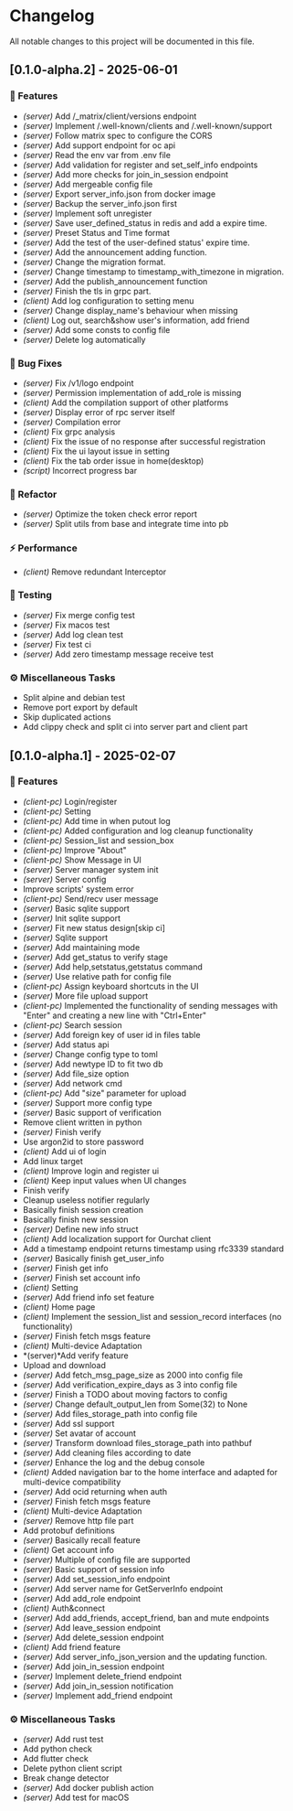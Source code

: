 # Changelog

All notable changes to this project will be documented in this file.

## [0.1.0-alpha.2] - 2025-06-01

### 🚀 Features

- *(server)* Add /_matrix/client/versions endpoint
- *(server)* Implement /.well-known/clients and /.well-known/support
- *(server)* Follow matrix spec to configure the CORS
- *(server)* Add support endpoint for oc api
- *(server)* Read the env var from .env file
- *(server)* Add validation for register and set_self_info endpoints
- *(server)* Add more checks for join_in_session endpoint
- *(server)* Add mergeable config file
- *(server)* Export server_info.json from docker image
- *(server)* Backup the server_info.json first
- *(server)* Implement soft unregister
- *(server)* Save user_defined_status in redis and add a expire time.
- *(server)* Preset Status and Time format
- *(server)* Add the test of the user-defined status' expire time.
- *(server)* Add the announcement adding function.
- *(server)* Change the migration format.
- *(server)* Change timestamp to timestamp_with_timezone in migration.
- *(server)* Add the publish_announcement function
- *(server)* Finish the tls in grpc part.
- *(client)* Add log configuration to setting menu
- *(server)* Change display_name's behaviour when missing
- *(client)* Log out, search&show user's information, add friend
- *(server)* Add some consts to config file
- *(server)* Delete log automatically

### 🐛 Bug Fixes

- *(server)* Fix /v1/logo endpoint
- *(server)* Permission implementation of add_role is missing
- *(client)* Add the compilation support of other platforms
- *(server)* Display error of rpc server itself
- *(server)* Compilation error
- *(client)* Fix grpc analysis
- *(client)* Fix the issue of no response after successful registration
- *(client)* Fix the ui layout issue in setting
- *(client)* Fix the tab order issue in home(desktop)
- *(script)* Incorrect progress bar

### 🚜 Refactor

- *(server)* Optimize the token check error report
- *(server)* Split utils from base and integrate time into pb

### ⚡ Performance

- *(client)* Remove redundant Interceptor

### 🧪 Testing

- *(server)* Fix merge config test
- *(server)* Fix macos test
- *(server)* Add log clean test
- *(server)* Fix test ci
- *(server)* Add zero timestamp message receive test

### ⚙️ Miscellaneous Tasks

- Split alpine and debian test
- Remove port export by default
- Skip duplicated actions
- Add clippy check and split ci into server part and client part

## [0.1.0-alpha.1] - 2025-02-07

### 🚀 Features

- *(client-pc)* Login/register
- *(client-pc)* Setting
- *(client-pc)* Add time in when putout log
- *(client-pc)* Added configuration and log cleanup functionality
- *(client-pc)* Session_list and session_box
- *(client-pc)* Improve "About"
- *(client-pc)* Show Message in UI
- *(server)* Server manager system init
- *(server)* Server config
- Improve scripts' system error
- *(client-pc)* Send/recv user message
- *(server)* Basic sqlite support
- *(server)* Init sqlite support
- *(server)* Fit new status design[skip ci]
- *(server)* Sqlite support
- *(server)* Add maintaining mode
- *(server)* Add get_status to verify stage
- *(server)* Add help,setstatus,getstatus command
- *(server)* Use relative path for config file
- *(client-pc)* Assign keyboard shortcuts in the UI
- *(server)* More file upload support
- *(client-pc)* Implemented the functionality of sending messages with "Enter" and creating a new line with "Ctrl+Enter"
- *(client-pc)* Search session
- *(server)* Add foreign key of user id in files table
- *(server)* Add status api
- *(server)* Change config type to toml
- *(server)* Add newtype ID to fit two db
- *(server)* Add file_size option
- *(server)* Add network cmd
- *(client-pc)* Add "size" parameter for upload
- *(server)* Support more config type
- *(server)* Basic support of verification
- Remove client written in python
- *(server)* Finish verify
- Use argon2id to store password
- *(client)* Add ui of login
- Add linux target
- *(client)* Improve login and register ui
- *(client)* Keep input values when UI changes
- Finish verify
- Cleanup useless notifier regularly
- Basically finish session creation
- Basically finish new session
- *(server)* Define new info struct
- *(client)* Add localization support for Ourchat client
- Add a timestamp endpoint returns timestamp using rfc3339 standard
- *(server)* Basically finish get_user_info
- *(server)* Finish get info
- *(server)* Finish set account info
- *(client)* Setting
- *(server)* Add friend info set feature
- *(client)* Home page
- *(client)* Implement the session_list and session_record interfaces (no functionality)
- *(server)* Finish fetch msgs feature
- *(client)* Multi-device Adaptation
- *(server)*Add verify feature
- Upload and download
- *(server)* Add fetch_msg_page_size as 2000 into config file
- *(server)* Add verification_expire_days as 3 into config file
- *(server)* Finish a TODO about moving factors to config
- *(server)* Change default_output_len from Some(32) to None
- *(server)* Add files_storage_path into config file
- *(server)* Add ssl support
- *(server)* Set avatar of account
- *(server)* Transform download files_storage_path into pathbuf
- *(server)* Add cleaning files according to date
- *(server)* Enhance the log and the debug console
- *(client)* Added navigation bar to the home interface and adapted for multi-device compatibility
- *(server)* Add ocid returning when auth
- *(server)* Finish fetch msgs feature
- *(client)* Multi-device Adaptation
- *(server)* Remove http file part
- Add protobuf definitions
- *(server)* Basically recall feature
- *(client)* Get account info
- *(server)* Multiple of config file are supported
- *(server)* Basic support of session info
- *(server)* Add set_session_info endpoint
- *(server)* Add server name for GetServerInfo endpoint
- *(server)* Add add_role endpoint
- *(client)* Auth&connect
- *(server)* Add add_friends, accept_friend, ban and mute endpoints
- *(server)* Add leave_session endpoint
- *(server)* Add delete_session endpoint
- *(client)* Add friend feature
- *(server)* Add server_info_json_version and the updating function.
- *(server)* Add join_in_session endpoint
- *(server)* Implement delete_friend endpoint
- *(server)* Add join_in_session notification
- *(server)* Implement add_friend endpoint

### ⚙️ Miscellaneous Tasks

- *(server)* Add rust test
- Add python check
- Add flutter check
- Delete python client script
- Break change detector
- *(server)* Add docker publish action
- *(server)* Add test for macOS

<!-- generated by git-cliff -->
